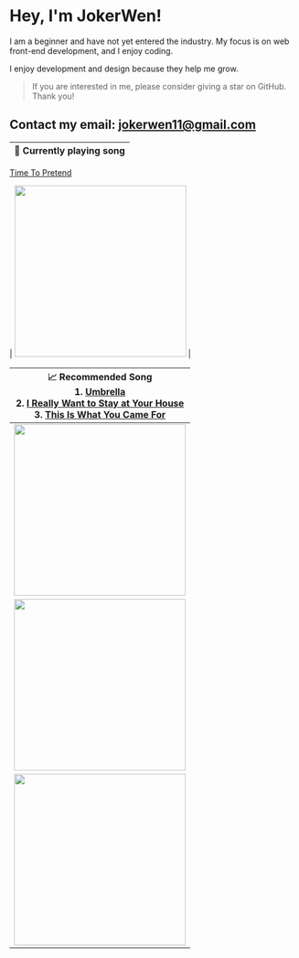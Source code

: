 # Hey, I'm JokerWen!

I am a beginner and have not yet entered the industry. My focus is on web front-end development, and I enjoy coding.

I enjoy development and design because they help me grow.

> If you are interested in me, please consider giving a star on GitHub. Thank you!

Contact my email: jokerwen11@gmail.com
---


| 🎵 Currently playing song                                                                                                                   |
| ------------------------------------------------------------------------------------------------------------------------------ |
   <a href="https://open.spotify.com/track/1C4g4g2rThSK2s4PKakIyj?si=f50041e051fa45ac">Time To Pretend</a>

| <a href="https://music.youtube.com/watch?v=IXisGwqkJPo&feature=share"><img src="https://joker-wen-1307590525.cos.ap-guangzhou.myqcloud.com/202305161650795.png" width="300" height="300"></a> |

<table>
  <thead>
    <tr>
      <th>📈 Recommended Song</br>
1. <a href="https://open.spotify.com/track/49FYlytm3dAAraYgpoJZux?si=4ff6ea6a9c9b43a3">Umbrella</a></br>
2. <a href="https://open.spotify.com/track/7mykoq6R3BArsSpNDjFQTm?si=49f29a4b609044c0">I Really Want to Stay at Your House</a></br>
3. <a href="https://open.spotify.com/track/0azC730Exh71aQlOt9Zj3y?si=4824f986f11f4417">This Is What You Came For</a></br>
</th>
    </tr>
  </thead>
  <tbody>
    <tr>
       <td><a href="https://status.nmoo.dev/top-tracks?i=2&open"><img src="https://joker-wen-1307590525.cos.ap-guangzhou.myqcloud.com/202305161643944.png" width="300" height="300"></a>
     </td>
    </tr>
    <tr></tr> <!-- hide gray row -->
    <tr>
      <td><a href="https://status.nmoo.dev/top-tracks?i=2&open"><img src="https://joker-wen-1307590525.cos.ap-guangzhou.myqcloud.com/202305161704366.png" width="300" height="300"></a></td>
    </tr>
    <tr></tr> <!-- hide gray row -->
    <tr>
      <td><a href="https://open.spotify.com/track/0azC730Exh71aQlOt9Zj3y?si=4824f986f11f4417"><img src="https://joker-wen-1307590525.cos.ap-guangzhou.myqcloud.com/202305161709959.png" width="300" height="300"></a></td>
    </tr>
  </tbody>
</table>
